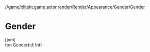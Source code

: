 //[game](../../../../../index.md)/[xlitekt.game.actor.render](../../../index.md)/[Render](../../index.md)/[Appearance](../index.md)/[Gender](index.md)/[Gender](-gender.md)

# Gender

[jvm]\
fun [Gender](-gender.md)(id: [Int](https://kotlinlang.org/api/latest/jvm/stdlib/kotlin/-int/index.html))
